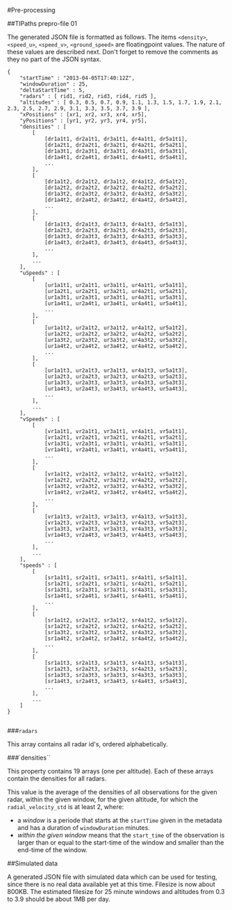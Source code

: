 #Pre-processing

##TIPaths prepro-file 01

The generated JSON file is formatted as follows. The items `<density>`, `<speed_u>`, `<speed_v>`, `<ground_speed>` are floatingpoint values. The nature of these values are described next. Don't forget to remove the comments as they no part of the JSON syntax.

```
{
    "startTime" : "2013-04-05T17:40:12Z",
    "windowDuration" : 25,
    "deltaStartTime" : 5,
    "radars" : [ rid1, rid2, rid3, rid4, rid5 ],
    "altitudes" : [ 0.3, 0.5, 0.7, 0.9, 1.1, 1.3, 1.5, 1.7, 1.9, 2.1, 2.3, 2.5, 2.7, 2.9, 3.1, 3.3, 3.5, 3.7, 3.9 ],
    "xPositions" : [xr1, xr2, xr3, xr4, xr5],
    "yPositions" : [yr1, yr2, yr3, yr4, yr5],
    "densities" : [
        [
            [dr1a1t1, dr2a1t1, dr3a1t1, dr4a1t1, dr5a1t1],
            [dr1a2t1, dr2a2t1, dr3a2t1, dr4a2t1, dr5a2t1],
            [dr1a3t1, dr2a3t1, dr3a3t1, dr4a3t1, dr5a3t1],
            [dr1a4t1, dr2a4t1, dr3a4t1, dr4a4t1, dr5a4t1],
            ...
        ],
        [
            [dr1a1t2, dr2a1t2, dr3a1t2, dr4a1t2, dr5a1t2],
            [dr1a2t2, dr2a2t2, dr3a2t2, dr4a2t2, dr5a2t2],
            [dr1a3t2, dr2a3t2, dr3a3t2, dr4a3t2, dr5a3t2],
            [dr1a4t2, dr2a4t2, dr3a4t2, dr4a4t2, dr5a4t2],
            ...
        ],
        [
            [dr1a1t3, dr2a1t3, dr3a1t3, dr4a1t3, dr5a1t3],
            [dr1a2t3, dr2a2t3, dr3a2t3, dr4a2t3, dr5a2t3],
            [dr1a3t3, dr2a3t3, dr3a3t3, dr4a3t3, dr5a3t3],
            [dr1a4t3, dr2a4t3, dr3a4t3, dr4a4t3, dr5a4t3],
            ...
        ],
        ...
    ],
    "uSpeeds" : [
        [
            [ur1a1t1, ur2a1t1, ur3a1t1, ur4a1t1, ur5a1t1],
            [ur1a2t1, ur2a2t1, ur3a2t1, ur4a2t1, ur5a2t1],
            [ur1a3t1, ur2a3t1, ur3a3t1, ur4a3t1, ur5a3t1],
            [ur1a4t1, ur2a4t1, ur3a4t1, ur4a4t1, ur5a4t1],
            ...
        ],
        [
            [ur1a1t2, ur2a1t2, ur3a1t2, ur4a1t2, ur5a1t2],
            [ur1a2t2, ur2a2t2, ur3a2t2, ur4a2t2, ur5a2t2],
            [ur1a3t2, ur2a3t2, ur3a3t2, ur4a3t2, ur5a3t2],
            [ur1a4t2, ur2a4t2, ur3a4t2, ur4a4t2, ur5a4t2],
            ...
        ],
        [
            [ur1a1t3, ur2a1t3, ur3a1t3, ur4a1t3, ur5a1t3],
            [ur1a2t3, ur2a2t3, ur3a2t3, ur4a2t3, ur5a2t3],
            [ur1a3t3, ur2a3t3, ur3a3t3, ur4a3t3, ur5a3t3],
            [ur1a4t3, ur2a4t3, ur3a4t3, ur4a4t3, ur5a4t3],
            ...
        ],
        ...
    ],    
    "vSpeeds" : [
        [
            [vr1a1t1, vr2a1t1, vr3a1t1, vr4a1t1, vr5a1t1],
            [vr1a2t1, vr2a2t1, vr3a2t1, vr4a2t1, vr5a2t1],
            [vr1a3t1, vr2a3t1, vr3a3t1, vr4a3t1, vr5a3t1],
            [vr1a4t1, vr2a4t1, vr3a4t1, vr4a4t1, vr5a4t1],
            ...
        ],
        [
            [vr1a1t2, vr2a1t2, vr3a1t2, vr4a1t2, vr5a1t2],
            [vr1a2t2, vr2a2t2, vr3a2t2, vr4a2t2, vr5a2t2],
            [vr1a3t2, vr2a3t2, vr3a3t2, vr4a3t2, vr5a3t2],
            [vr1a4t2, vr2a4t2, vr3a4t2, vr4a4t2, vr5a4t2],
            ...
        ],
        [
            [vr1a1t3, vr2a1t3, vr3a1t3, vr4a1t3, vr5a1t3],
            [vr1a2t3, vr2a2t3, vr3a2t3, vr4a2t3, vr5a2t3],
            [vr1a3t3, vr2a3t3, vr3a3t3, vr4a3t3, vr5a3t3],
            [vr1a4t3, vr2a4t3, vr3a4t3, vr4a4t3, vr5a4t3],
            ...
        ],
        ...
    ],
    "speeds" : [
        [
            [sr1a1t1, sr2a1t1, sr3a1t1, sr4a1t1, sr5a1t1],
            [sr1a2t1, sr2a2t1, sr3a2t1, sr4a2t1, sr5a2t1],
            [sr1a3t1, sr2a3t1, sr3a3t1, sr4a3t1, sr5a3t1],
            [sr1a4t1, sr2a4t1, sr3a4t1, sr4a4t1, sr5a4t1],
            ...
        ],
        [
            [sr1a1t2, sr2a1t2, sr3a1t2, sr4a1t2, sr5a1t2],
            [sr1a2t2, sr2a2t2, sr3a2t2, sr4a2t2, sr5a2t2],
            [sr1a3t2, sr2a3t2, sr3a3t2, sr4a3t2, sr5a3t2],
            [sr1a4t2, sr2a4t2, sr3a4t2, sr4a4t2, sr5a4t2],
            ...
        ],
        [
            [sr1a1t3, sr2a1t3, sr3a1t3, sr4a1t3, sr5a1t3],
            [sr1a2t3, sr2a2t3, sr3a2t3, sr4a2t3, sr5a2t3],
            [sr1a3t3, sr2a3t3, sr3a3t3, sr4a3t3, sr5a3t3],
            [sr1a4t3, sr2a4t3, sr3a4t3, sr4a4t3, sr5a4t3],
            ...
        ],
        ...
    ]
}
        
```

###`radars`

This array contains all radar id's, ordered alphabetically.

###`densities``

This property contains 19 arrays (one per altitude). Each of these arrays contain the densities for all radars.

This value is the average of the densities of all observations for the given radar, within the given window, for the given altitude, for which the `radial_velocity_std` is at least 2, where:
- a *window* is a periode that starts at the `startTime` given in the metadata and has a duration of `windowDuration` minutes.
- *within the given window* means that the `start_time` of the observation is larger than or equal to the start-time of the window and smaller than the end-time of the window.

##Simulated data

A generated JSON file with simulated data which can be used for testing, since there is no real data available yet at this time. Filesize is now about 800KB. The estimated filesize for 25 minute windows and altitudes from 0.3 to 3.9 should be about 1MB per day.
